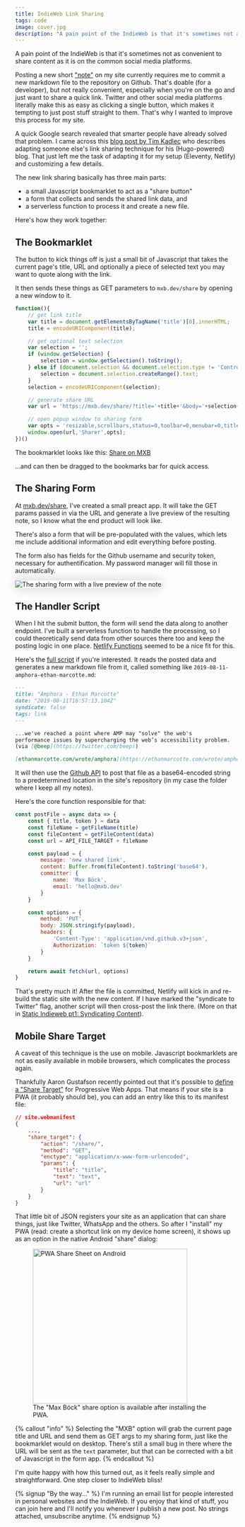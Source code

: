 ```yaml
---
title: IndieWeb Link Sharing
tags: code
image: cover.jpg
description: "A pain point of the IndieWeb is that it's sometimes not as convenient to share content as it is on the common social media platforms. Let's improve that."
---
```


<p class="lead">A pain point of the IndieWeb is that it's sometimes not as convenient to share content as it is on the common social media platforms.</p>

Posting a new short ["note"](/notes) on my site currently requires me to commit a new markdown file to the repository on Github. That's doable (for a developer), but not really convenient, especially when you're on the go and just want to share a quick link. Twitter and other social media platforms literally make this as easy as clicking a single button, which makes it tempting to just post stuff straight to them. That's why I wanted to improve this process for my site.

A quick Google search revealed that smarter people have already solved that problem. I came across this [blog post by Tim Kadlec](https://timkadlec.com/remembers/2018-02-06-saving-links-to-my-site-with-a-bookmarklet/) who describes adapting someone else's link sharing technique for his (Hugo-powered) blog. That just left me the task of adapting it for my setup (Eleventy, Netlify) and customizing a few details.

The new link sharing basically has three main parts:

* a small Javascript bookmarklet to act as a "share button"
* a form that collects and sends the shared link data, and
* a serverless function to process it and create a new file.

Here's how they work together:

## The Bookmarklet

The button to kick things off is just a small bit of Javascript that takes the current page's title, URL and optionally a piece of selected text you may want to quote along with the link.

It then sends these things as GET parameters to `mxb.dev/share` by opening a new window to it.

```js
function(){
    // get link title
    var title = document.getElementsByTagName('title')[0].innerHTML;
    title = encodeURIComponent(title);

    // get optional text selection
    var selection = '';
    if (window.getSelection) {
        selection = window.getSelection().toString();
    } else if (document.selection && document.selection.type != 'Control') {
        selection = document.selection.createRange().text;
    }
    selection = encodeURIComponent(selection);

    // generate share URL
    var url = 'https://mxb.dev/share/?title='+title+'&body='+selection+'&url='+encodeURIComponent(document.location.href);

    // open popup window to sharing form
    var opts = 'resizable,scrollbars,status=0,toolbar=0,menubar=0,titlebar=0,width=680,height=700,location=0';
    window.open(url,'Sharer',opts);
})()
```
The bookmarklet looks like this: 
<a class="bookmarklet" href="javascript:(function(){var title = document.getElementsByTagName('title')[0].innerHTML;title = encodeURIComponent(title);var selection = '';if (window.getSelection) {selection = window.getSelection().toString();} else if (document.selection &amp;&amp; document.selection.type != 'Control') {selection = document.selection.createRange().text;}selection = encodeURIComponent(selection);new_window=window.open('https://mxb.dev/share/?title='+title+'&amp;body='+selection+'&amp;url='+encodeURIComponent(document.location.href),'Sharer','resizable,scrollbars,status=0,toolbar=0,menubar=0,titlebar=0,width=680,height=700,location=0');})();">Share on MXB</a> 

...and can then be dragged to the bookmarks bar for quick access.

## The Sharing Form

At [mxb.dev/share](https://mxb.dev/share/), I've created a small preact app. It will take the GET params passed in via the URL and generate a live preview of the resulting note, so I know what the end product will look like. 

There's also a form that will be pre-populated with the values, which lets me include additional information and edit everything before posting.

The form also has fields for the Github username and security token, necessary for authentification. My password manager will fill those in automatically.

<img src="sharer.png" style="box-shadow:0 0 24px rgba(0,0,0,0.2)" alt="The sharing form with a live preview of the note" loading="lazy">

## The Handler Script

When I hit the submit button, the form will send the data along to another endpoint. I've built a serverless function to handle the processing, so I could theoretically send data from other sources there too and keep the posting logic in one place. [Netlify Functions](https://www.netlify.com/docs/functions/) seemed to be a nice fit for this.

Here's the [full script](https://github.com/maxboeck/mxb/blob/master/_lambda/share.js) if you're interested. It reads the posted data and generates a new markdown file from it, called something like `2019-08-11-amphora-ethan-marcotte.md`:

```markdown
---
title: "Amphora - Ethan Marcotte"
date: "2019-08-11T16:57:13.104Z"
syndicate: false
tags: link
---

...we've reached a point where AMP may "solve" the web's 
performance issues by supercharging the web’s accessibility problem. 
(via [@beep](https://twitter.com/beep))

[ethanmarcotte.com/wrote/amphora](https://ethanmarcotte.com/wrote/amphora/)
```

It will then use the [Github API](https://developer.github.com/v3/) to post that file as a base64-encoded string to a predetermined location in the site's repository (in my case the folder where I keep all my notes).

Here's the core function responsible for that:

```js
const postFile = async data => {
    const { title, token } = data
    const fileName = getFileName(title)
    const fileContent = getFileContent(data)
    const url = API_FILE_TARGET + fileName

    const payload = {
        message: 'new shared link',
        content: Buffer.from(fileContent).toString('base64'),
        committer: {
            name: 'Max Böck',
            email: 'hello@mxb.dev'
        }
    }

    const options = {
        method: 'PUT',
        body: JSON.stringify(payload),
        headers: {
            'Content-Type': 'application/vnd.github.v3+json',
            Authorization: `token ${token}`
        }
    }

    return await fetch(url, options)
}
```

That's pretty much it! After the file is committed, Netlify will kick in and re-build the static site with the new content. If I have marked the "syndicate to Twitter" flag, another script will then cross-post the link there. (More on that in [Static Indieweb pt1: Syndicating Content](https://mxb.dev/blog/syndicating-content-to-twitter-with-netlify-functions/)).

## Mobile Share Target

A caveat of this technique is the use on mobile. Javascript bookmarklets are not as easily available in mobile browsers, which complicates the process again. 

Thankfully Aaron Gustafson recently pointed out that it's possible to [define a "Share Target"](https://www.aaron-gustafson.com/notebook/my-own-personal-pwa/) for Progressive Web Apps. That means if your site is a PWA (it probably should be), you can add an entry like this to its manifest file:

```json
// site.webmanifest
{
    ...,
    "share_target": {
        "action": "/share/",
        "method": "GET",
        "enctype": "application/x-www-form-urlencoded",
        "params": {
            "title": "title",
            "text": "text",
            "url": "url"
        }
    }
}
```

That little bit of JSON registers your site as an application that can share things, just like Twitter, WhatsApp and the others. So after I "install" my PWA (read: create a shortcut link on my device home screen), it shows up as an option in the native Android "share" dialog:

<figure>
    <img src="sharesheet.jpg" alt="PWA Share Sheet on Android" width="350" loading="lazy" />
    <figcaption>The "Max Böck" share option is available after installing the PWA.</figcaption> 
</figure>

{% callout "info" %}
Selecting the "MXB" option will grab the current page title and URL and send them as GET args to my sharing form, just like the bookmarklet would on desktop. There's still a small bug in there where the URL will be sent as the `text` parameter, but that can be corrected with a bit of Javascript in the form app.
{% endcallout %}

I'm quite happy with how this turned out, as it feels really simple and straightforward. One step closer to IndieWeb bliss!

{% signup "By the way..." %}
I'm running an email list for people interested in personal websites and the IndieWeb.
If you enjoy that kind of stuff, you can join here and I'll notify you whenever I publish a new post. No strings attached, unsubscribe anytime.
{% endsignup %}